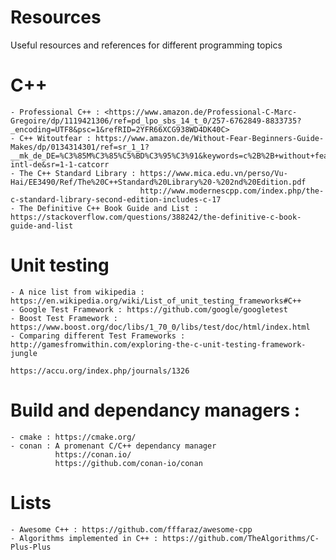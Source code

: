 # Resources
Useful resources and references for different programming topics 

# C++ 
    - Professional C++ : <https://www.amazon.de/Professional-C-Marc-Gregoire/dp/1119421306/ref=pd_lpo_sbs_14_t_0/257-6762849-8833735?_encoding=UTF8&psc=1&refRID=2YFR66XCG938WD4DK40C>
    - C++ Witoutfear : https://www.amazon.de/Without-Fear-Beginners-Guide-Makes/dp/0134314301/ref=sr_1_1?__mk_de_DE=%C3%85M%C3%85%C5%BD%C3%95%C3%91&keywords=c%2B%2B+without+fear&qid=1555877134&s=books-intl-de&sr=1-1-catcorr
    - The C++ Standard Library : https://www.mica.edu.vn/perso/Vu-Hai/EE3490/Ref/The%20C++Standard%20Library%20-%202nd%20Edition.pdf
                                 http://www.modernescpp.com/index.php/the-c-standard-library-second-edition-includes-c-17
    - The Definitive C++ Book Guide and List : https://stackoverflow.com/questions/388242/the-definitive-c-book-guide-and-list

# Unit testing 
    - A nice list from wikipedia : https://en.wikipedia.org/wiki/List_of_unit_testing_frameworks#C++
    - Google Test Framework : https://github.com/google/googletest
    - Boost Test Framework : https://www.boost.org/doc/libs/1_70_0/libs/test/doc/html/index.html
    - Comparing different Test Frameworks : http://gamesfromwithin.com/exploring-the-c-unit-testing-framework-jungle
                                            https://accu.org/index.php/journals/1326
    
# Build and dependancy managers :
    - cmake : https://cmake.org/
    - conan : A promenant C/C++ dependancy manager 
              https://conan.io/
              https://github.com/conan-io/conan

# Lists 
    - Awesome C++ : https://github.com/fffaraz/awesome-cpp
    - Algorithms implemented in C++ : https://github.com/TheAlgorithms/C-Plus-Plus
    
